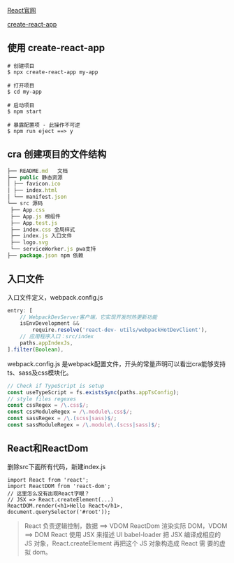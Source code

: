 [React官网](https://zh-hans.reactjs.org/)

[create-react-app](https://create-react-app.dev/docs/getting-started/)



## 使用  create-react-app

```shell
# 创建项⽬
$ npx create-react-app my-app

# 打开项⽬
$ cd my-app

# 启动项⽬
$ npm start

# 暴露配置项 - 此操作不可逆
$ npm run eject ==> y
```



## cra 创建项目的文件结构

```js
├── README.md 	⽂档
├── public 静态资源
│ ├── favicon.ico
│ ├── index.html
│ └── manifest.json
└── src 源码
 ├── App.css
 ├── App.js 根组件
 ├── App.test.js
 ├── index.css 全局样式
 ├── index.js ⼊⼝⽂件
 ├── logo.svg
 └── serviceWorker.js pwa⽀持
├── package.json npm 依赖
```



## 入口文件

⼊⼝⽂件定义，webpack.config.js

```js
entry: [
	// WebpackDevServer客户端，它实现开发时热更新功能
	isEnvDevelopment &&
		require.resolve('react-dev- utils/webpackHotDevClient'),
	// 应⽤程序⼊⼝：src/index
	paths.appIndexJs,
].filter(Boolean),
```

webpack.config.js 是webpack配置⽂件，开头的常量声明可以看出cra能够⽀持ts、sass及css模块化。

```js
// Check if TypeScript is setup
const useTypeScript = fs.existsSync(paths.appTsConfig);
// style files regexes
const cssRegex = /\.css$/;
const cssModuleRegex = /\.module\.css$/;
const sassRegex = /\.(scss|sass)$/;
const sassModuleRegex = /\.module\.(scss|sass)$/;
```



## React和ReactDom

删除src下⾯所有代码，新建index.js

```react
import React from 'react';
import ReactDOM from 'react-dom';
// 这⾥怎么没有出现React字眼？
// JSX => React.createElement(...)
ReactDOM.render(<h1>Hello React</h1>, document.querySelector('#root'));
```

>React 负责逻辑控制，数据 ==> VDOM
>ReactDom 渲染实际 DOM，VDOM ==> DOM
>React 使⽤ JSX 来描述 UI
>babel-loader 把 JSX 编译成相应的 JS 对象，React.createElement 再把这个 JS 对象构造成 React 需
>要的虚拟 dom。

